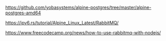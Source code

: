 https://github.com/yobasystems/alpine-postgres/tree/master/alpine-postgres-amd64

https://ipv6.rs/tutorial/Alpine_Linux_Latest/RabbitMQ/

https://www.freecodecamp.org/news/how-to-use-rabbitmq-with-nodejs/
